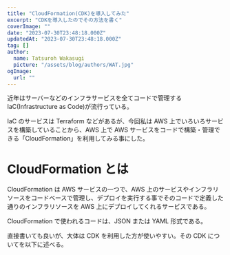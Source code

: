 ```yaml
---
title: "CloudFormation(CDK)を導入してみた"
excerpt: "CDKを導入したのでその方法を書く"
coverImage: ""
date: "2023-07-30T23:48:18.000Z"
updatedAt: "2023-07-30T23:48:18.000Z"
tag: []
author:
  name: Tatsuroh Wakasugi
  picture: "/assets/blog/authors/WAT.jpg"
ogImage:
  url: ""
---
```


近年はサーバーなどのインフラサービスを全てコードで管理する IaC(Infrastructure as Code)が流行っている。

IaC のサービスは Terraform などがあるが、今回私は AWS 上でいろいろサービスを構築していることから、AWS 上で AWS サービスをコードで構築・管理できる「CloudFormation」を利用してみる事にした。

# CloudFormation とは

CloudFormation は AWS サービスの一つで、AWS 上のサービスやインフラリソースをコードベースで管理し、デプロイを実行する事でそのコードで定義した通りのインフラリソースを AWS 上にデプロイしてくれるサービスである。

CloudFormation で使われるコードは、JSON または YAML 形式である。

直接書いても良いが、大体は CDK を利用した方が使いやすい。その CDK についてを以下に述べる。
